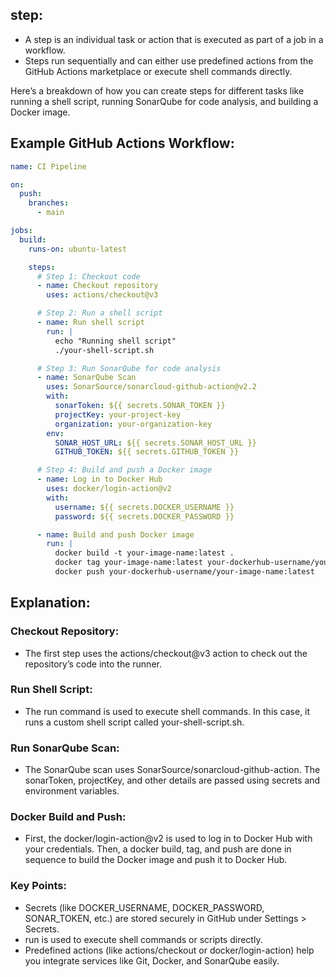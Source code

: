 ## step:
* A step is an individual task or action that is executed as part of a job in a workflow. 
* Steps run sequentially and can either use predefined actions from the GitHub Actions marketplace or execute shell commands directly.

Here’s a breakdown of how you can create steps for different tasks like running a shell script, running SonarQube for code analysis, and building a Docker image.

## Example GitHub Actions Workflow:
```yaml
name: CI Pipeline

on:
  push:
    branches:
      - main

jobs:
  build:
    runs-on: ubuntu-latest

    steps:
      # Step 1: Checkout code
      - name: Checkout repository
        uses: actions/checkout@v3

      # Step 2: Run a shell script
      - name: Run shell script
        run: |
          echo "Running shell script"
          ./your-shell-script.sh

      # Step 3: Run SonarQube for code analysis
      - name: SonarQube Scan
        uses: SonarSource/sonarcloud-github-action@v2.2
        with:
          sonarToken: ${{ secrets.SONAR_TOKEN }}
          projectKey: your-project-key
          organization: your-organization-key
        env:
          SONAR_HOST_URL: ${{ secrets.SONAR_HOST_URL }}
          GITHUB_TOKEN: ${{ secrets.GITHUB_TOKEN }}

      # Step 4: Build and push a Docker image
      - name: Log in to Docker Hub
        uses: docker/login-action@v2
        with:
          username: ${{ secrets.DOCKER_USERNAME }}
          password: ${{ secrets.DOCKER_PASSWORD }}

      - name: Build and push Docker image
        run: |
          docker build -t your-image-name:latest .
          docker tag your-image-name:latest your-dockerhub-username/your-image-name:latest
          docker push your-dockerhub-username/your-image-name:latest
```

## Explanation:
### Checkout Repository:
* The first step uses the actions/checkout@v3 action to check out the repository’s code into the runner.

### Run Shell Script:
* The run command is used to execute shell commands. In this case, it runs a custom shell script called your-shell-script.sh.

### Run SonarQube Scan:
* The SonarQube scan uses SonarSource/sonarcloud-github-action. The sonarToken, projectKey, and other details are passed using secrets and environment variables.

### Docker Build and Push:
* First, the docker/login-action@v2 is used to log in to Docker Hub with your credentials.
Then, a docker build, tag, and push are done in sequence to build the Docker image and push it to Docker Hub.

### Key Points:
* Secrets (like DOCKER_USERNAME, DOCKER_PASSWORD, SONAR_TOKEN, etc.) are stored securely in GitHub under Settings > Secrets.
* run is used to execute shell commands or scripts directly.
* Predefined actions (like actions/checkout or docker/login-action) help you integrate services like Git, Docker, and SonarQube easily.






